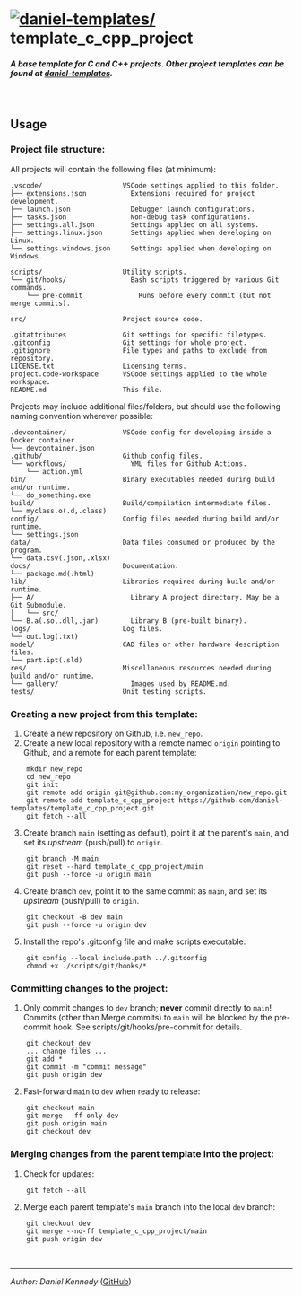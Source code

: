 <!--
    NOTE: To preview this file in VSCode, press F1 and run "Markdown: Open Preview to the Side".
-->

<!-- TODO: Find and replace the following within this file.
* Uncheck "whole word" match
* Do NOT edit the Reference Links section!!
ORG:    daniel-templates
REPO:   template_c_cpp_project
-->


# [![daniel-templates/][icon_daniel-templates]][home_daniel-templates]  template_c_cpp_project

<!-- TODO: Edit description. -->
##### A base template for C and C++ projects. Other project templates can be found at [daniel-templates][home_daniel-templates].

<!-- OPTIONAL: Add Title Image -->
<!--
![Title image alt-text](res/gallery/title.png "Title image mouseover text")
-->

<br/>



<!-- OPTIONAL: Add System Requirements section. -->
<!--
## System Requirements

#### Windows:
- Windows 10 or later (tested on Windows 11)
- Autodesk Inventor 2023
- Git ([from here](https://git-scm.com/download/win), or similar)

#### Linux:
- Ubuntu 20.04 (tested)
- Bash 5.0 or later

<br/>
-->



<!-- OPTIONAL: Add Installation section. -->
<!--
## Installation

#### Downloading the repository:
In a terminal window, clone this repo to your system *with submodules*:
```
git clone --recurse-submodules https://github.com/daniel-templates/template_c_cpp_project.git
```
If you already cloned the repository without ```--recurse-submodules```, you'll need to run the following from the root directory of the repository:
```
git submodule update --init --recursive
```

#### Installing the software:
Enter the project directory using ```cd template_c_cpp_project``` , then run the following commands to install:
```
chmod +x install.sh
./install.sh
```

<br/>
-->



## Usage

<!-- OPTIONAL: Add Usage section. -->

### Project file structure:

All projects will contain the following files (at minimum):

```
.vscode/                    VSCode settings applied to this folder.
├── extensions.json           Extensions required for project development.
├── launch.json               Debugger launch configurations.
├── tasks.json                Non-debug task configurations.
├── settings.all.json         Settings applied on all systems.
├── settings.linux.json       Settings applied when developing on Linux.
└── settings.windows.json     Settings applied when developing on Windows.

scripts/                    Utility scripts.
└── git/hooks/                Bash scripts triggered by various Git commands.
    └── pre-commit              Runs before every commit (but not merge commits).

src/                        Project source code.

.gitattributes              Git settings for specific filetypes.
.gitconfig                  Git settings for whole project.
.gitignore                  File types and paths to exclude from repository.
LICENSE.txt                 Licensing terms.
project.code-workspace      VSCode settings applied to the whole workspace.
README.md                   This file.
```

Projects may include additional files/folders, but should use the following naming convention wherever possible:

```
.devcontainer/              VSCode config for developing inside a Docker container.
└── devcontainer.json
.github/                    Github config files.
└── workflows/                YML files for Github Actions.
    └── action.yml                
bin/                        Binary executables needed during build and/or runtime.
└── do_something.exe
build/                      Build/compilation intermediate files.
└── myclass.o(.d,.class)
config/                     Config files needed during build and/or runtime.
└── settings.json
data/                       Data files consumed or produced by the program.
└── data.csv(.json,.xlsx)
docs/                       Documentation.
└── package.md(.html)
lib/                        Libraries required during build and/or runtime.
├── A/                        Library A project directory. May be a Git Submodule.
│   └── src/                
└── B.a(.so,.dll,.jar)        Library B (pre-built binary).
logs/                       Log files.
└── out.log(.txt)
model/                      CAD files or other hardware description files.
└── part.ipt(.sld)
res/                        Miscellaneous resources needed during build and/or runtime.
└── gallery/                  Images used by README.md.
tests/                      Unit testing scripts.
```


### Creating a new project from this template:
1. Create a new repository on Github, i.e. `new_repo`.
2. Create a new local repository with a remote named `origin` pointing to Github,
and a remote for each parent template:  
```
    mkdir new_repo
    cd new_repo
    git init
    git remote add origin git@github.com:my_organization/new_repo.git
    git remote add template_c_cpp_project https://github.com/daniel-templates/template_c_cpp_project.git
    git fetch --all
```
3. Create branch `main` (setting as default), point it at the parent's `main`, and set its *upstream* (push/pull) to `origin`.
```
    git branch -M main
    git reset --hard template_c_cpp_project/main
    git push --force -u origin main
```
4. Create branch `dev`, point it to the same commit as `main`, and set its *upstream* (push/pull) to `origin`.
```
    git checkout -B dev main
    git push --force -u origin dev
```
5. Install the repo's .gitconfig file and make scripts executable:
```
    git config --local include.path ../.gitconfig
    chmod +x ./scripts/git/hooks/*
```


### Committing changes to the project:
1. Only commit changes to `dev` branch; **never** commit directly to `main`!  
Commits (other than Merge commits) to `main` will be blocked by the pre-commit hook. See scripts/git/hooks/pre-commit for details.
```
    git checkout dev
    ... change files ...
    git add *
    git commit -m "commit message"
    git push origin dev
```
2. Fast-forward `main` to `dev` when ready to release:
```
    git checkout main
    git merge --ff-only dev
    git push origin main
    git checkout dev
```


### Merging changes from the parent template into the project:
1. Check for updates:
```
    git fetch --all
```
2. Merge each parent template's `main` branch into the local `dev` branch:
```
    git checkout dev
    git merge --no-ff template_c_cpp_project/main
    git push origin dev
```

<br/>



<!-- OPTIONAL: Add Documentation section. -->
<!--
## Documentation:
Please refer to documentation directory: [doc/](doc/)

<br/>
-->



<!-- OPTIONAL: Add photo gallery. -->
<!--
## Gallery

#### Image Title 1:

![](res/gallery/image1.png)

<br/>
-->




---
*Author: Daniel Kennedy* ([GitHub][home_danielk-98])
<!-- TODO: Add additional credits -->

<br/>



<!-- Reference Links -->
<!-- DO NOT MODIFY! -->
[home_danielk-98]: https://github.com/danielk-98?tab=repositories
[home_daniel-templates]: https://github.com/orgs/daniel-templates/repositories
[home_daniel-contrib]: https://github.com/orgs/daniel-contrib/repositories
[home_daniel-experiments]: https://github.com/orgs/daniel-experiments/repositories
[home_daniel-hardware]: https://github.com/orgs/daniel-hardware/repositories
[home_daniel-robotics]: https://github.com/orgs/daniel-robotics/repositories
[home_daniel-utilities]: https://github.com/orgs/daniel-utilities/repositories
[icon_danielk-98]: https://avatars.githubusercontent.com/u/78428703?&s=60 "Github User: danielk-98"
[icon_daniel-templates]: https://avatars.githubusercontent.com/u/132400164?s=60 "Github Organization: daniel-templates"
[icon_daniel-contrib]: https://avatars.githubusercontent.com/u/107002767?s=60 "Github Organization: daniel-contrib"
[icon_daniel-experiments]: https://avatars.githubusercontent.com/u/111267723?s=60 "Github Organization: daniel-experiments"
[icon_daniel-hardware]: https://avatars.githubusercontent.com/u/111267783?s=60 "Github Organization: daniel-hardware"
[icon_daniel-robotics]: https://avatars.githubusercontent.com/u/107002723?s=60 "Github Organization: daniel-robotics"
[icon_daniel-utilities]: https://avatars.githubusercontent.com/u/107002832?s=60 "Github Organization: daniel-utilities"
